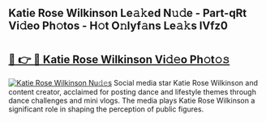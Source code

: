 ## Katie Rose Wilkinson Le𝚊𝚔ed N𝚞𝚍e - Part-qRt Vi𝚍eo Ph𝚘tos - H𝚘t O𝚗lyf𝚊ns Le𝚊𝚔s lVfz0

# <h2><a href="http://hf63v5.feru.top/?c=Katie+Rose+Wilkinson">🔗 👉 🔴 Katie Rose Wilkinson Vi𝚍𝚎o Ph𝚘t𝚘𝚜</a></h2>

[![Katie Rose Wilkinson Nu𝚍𝚎s](https://i.imgur.com/0TWrTi3.gif)](http://hf63v5.feru.top/?c=Katie+Rose+Wilkinson)
Social media star Katie Rose Wilkinson and content creator, acclaimed for posting dance and lifestyle themes through dance challenges and mini vlogs. The media plays Katie Rose Wilkinson a significant role in shaping the perception of public figures. 
